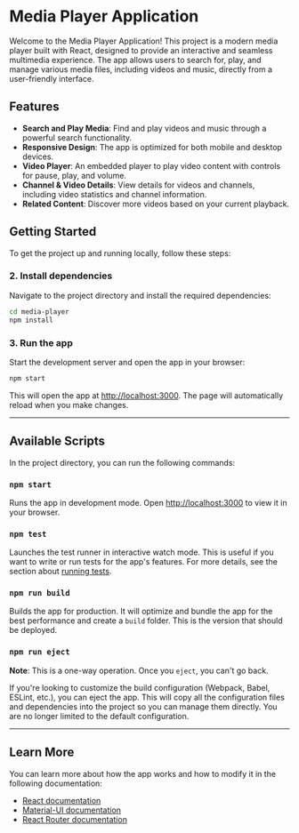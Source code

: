 

# Media Player Application

Welcome to the Media Player Application! This project is a modern media player built with React, designed to provide an interactive and seamless multimedia experience. The app allows users to search for, play, and manage various media files, including videos and music, directly from a user-friendly interface.

## Features

- **Search and Play Media**: Find and play videos and music through a powerful search functionality.
- **Responsive Design**: The app is optimized for both mobile and desktop devices.
- **Video Player**: An embedded player to play video content with controls for pause, play, and volume.
- **Channel & Video Details**: View details for videos and channels, including video statistics and channel information.
- **Related Content**: Discover more videos based on your current playback.

## Getting Started

To get the project up and running locally, follow these steps:

### 2. Install dependencies

Navigate to the project directory and install the required dependencies:

```bash
cd media-player
npm install
```

### 3. Run the app

Start the development server and open the app in your browser:

```bash
npm start
```

This will open the app at [http://localhost:3000](http://localhost:3000). The page will automatically reload when you make changes.

---

## Available Scripts

In the project directory, you can run the following commands:

### `npm start`

Runs the app in development mode. Open [http://localhost:3000](http://localhost:3000) to view it in your browser.

### `npm test`

Launches the test runner in interactive watch mode. This is useful if you want to write or run tests for the app's features. For more details, see the section about [running tests](https://reactjs.org/docs/testing.html).

### `npm run build`

Builds the app for production. It will optimize and bundle the app for the best performance and create a `build` folder. This is the version that should be deployed.

### `npm run eject`

**Note**: This is a one-way operation. Once you `eject`, you can't go back.

If you're looking to customize the build configuration (Webpack, Babel, ESLint, etc.), you can eject the app. This will copy all the configuration files and dependencies into the project so you can manage them directly. You are no longer limited to the default configuration.

---

## Learn More

You can learn more about how the app works and how to modify it in the following documentation:

- [React documentation](https://reactjs.org/docs/getting-started.html)
- [Material-UI documentation](https://mui.com/getting-started/installation/)
- [React Router documentation](https://reactrouter.com/)



